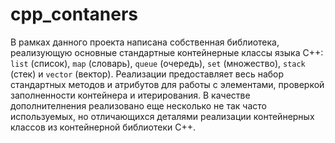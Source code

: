 # cpp_contaners

В рамках данного проекта написана собственная библиотека, реализующую основные стандартные контейнерные классы языка С++: `list` (список), `map` (словарь), `queue` (очередь), `set` (множество), `stack` (стек) и `vector` (вектор). Реализации предоставляет весь набор стандартных методов и атрибутов для работы с элементами, проверкой заполненности контейнера и итерирования. В качестве дополнителнения реализовано еще несколько не так часто используемых, но отличающихся деталями реализации контейнерных классов из контейнерной библиотеки C++.
